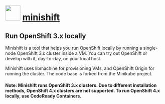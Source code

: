 # <img src="https://cdn.jsdelivr.net/gh/chocolatey-community/chocolatey-coreteampackages@d2ba3846157215dd14199887818129eea17950eb/icons/minishift.png" width="48" height="48"/> [minishift](https://chocolatey.org/packages/minishift)

## Run OpenShift 3.x locally

Minishift is a tool that helps you run OpenShift locally by running a single-node OpenShift 3.x cluster inside a VM. You can try out OpenShift or develop with it, day-to-day, on your local host.

Minishift uses libmachine for provisioning VMs, and OpenShift Origin for running the cluster. The code base is forked from the Minikube project.

#### Note: Minishift runs OpenShift 3.x clusters. Due to different installation methods, OpenShift 4.x clusters are not supported. To run OpenShift 4.x locally, use CodeReady Containers.
